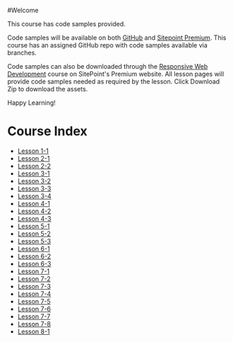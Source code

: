 #Welcome

This course has code samples provided.

Code samples will be available on both [GitHub](https://github.com/learnable-content/Responsive-Web-Development-Course) and [Sitepoint Premium](https://www.sitepoint.com/premium/). This course has an assigned GitHub repo with code samples available via branches.

Code samples can also be downloaded through the [Responsive Web Development](https://www.sitepoint.com/premium/courses/responsive-web-development-2929) course on SitePoint's Premium website. All lesson pages will provide code samples needed as required by the lesson. Click Download Zip to download the assets.


Happy Learning!


# Course Index

* [Lesson 1-1](Responsive_Web_Development_handouts/lesson1-1.md)
* [Lesson 2-1](Responsive_Web_Development_handouts/lesson2-1.md)
* [Lesson 2-2](Responsive_Web_Development_handouts/lesson2-2.md)
* [Lesson 3-1](Responsive_Web_Development_handouts/lesson3-1.md)
* [Lesson 3-2](Responsive_Web_Development_handouts/lesson3-2.md)
* [Lesson 3-3](Responsive_Web_Development_handouts/lesson3-3.md)
* [Lesson 3-4](Responsive_Web_Development_handouts/lesson3-4.md)
* [Lesson 4-1](Responsive_Web_Development_handouts/lesson4-1.md)
* [Lesson 4-2](Responsive_Web_Development_handouts/lesson4-2.md)
* [Lesson 4-3](Responsive_Web_Development_handouts/lesson4-3.md)
* [Lesson 5-1](Responsive_Web_Development_handouts/lesson5-1.md)
* [Lesson 5-2](Responsive_Web_Development_handouts/lesson5-2.md)
* [Lesson 5-3](Responsive_Web_Development_handouts/lesson5-3.md)
* [Lesson 6-1](Responsive_Web_Development_handouts/lesson6-1.md)
* [Lesson 6-2](Responsive_Web_Development_handouts/lesson6-2.md)
* [Lesson 6-3](Responsive_Web_Development_handouts/lesson6-3.md)
* [Lesson 7-1](Responsive_Web_Development_handouts/lesson7-1.md)
* [Lesson 7-2](Responsive_Web_Development_handouts/lesson7-2.md)
* [Lesson 7-3](Responsive_Web_Development_handouts/lesson7-3.md)
* [Lesson 7-4](Responsive_Web_Development_handouts/lesson7-4.md)
* [Lesson 7-5](Responsive_Web_Development_handouts/lesson7-5.md)
* [Lesson 7-6](Responsive_Web_Development_handouts/lesson7-6.md)
* [Lesson 7-7](Responsive_Web_Development_handouts/lesson7-7.md)
* [Lesson 7-8](Responsive_Web_Development_handouts/lesson7-8.md)
* [Lesson 8-1](Responsive_Web_Development_handouts/lesson8-1.md)
